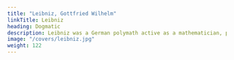 ```yaml
---
title: "Leibniz, Gottfried Wilhelm"
linkTitle: Leibniz
heading: Dogmatic
description: Leibniz was a German polymath active as a mathematician, philosopher, scientist and diplomat. He is a prominent figure in both the history of philosophy and the history of mathematics.
image: "/covers/leibniz.jpg"
weight: 122
---
```


